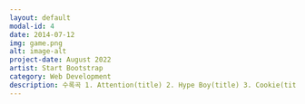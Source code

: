 ```yaml
---
layout: default
modal-id: 4
date: 2014-07-12
img: game.png
alt: image-alt
project-date: August 2022
artist: Start Bootstrap
category: Web Development
description: 수록곡 1. Attention(title) 2. Hype Boy(title) 3. Cookie(title) 4. Hurt
---
```

